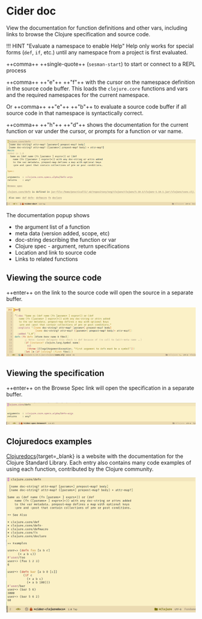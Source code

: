# Cider doc

View the documentation for function definitions and other vars, including links to browse the Clojure specification and source code.

!!! HINT "Evaluate a namespace to enable Help"
    Help only works for special forms (`def`, `if`, etc.) until any namespace from a project is first evaluated.

++comma++ ++single-quote++ (`sesman-start`) to start or connect to a REPL process

++comma++ ++"e"++ ++"f"++ with the cursor on the namespace definition in the source code buffer. This loads the `clojure.core` functions and vars and the required namespaces for the current namespace.

Or ++comma++ ++"e"++ ++"b"++ to evaluate a source code buffer if all source code in that namespace is syntactically correct.

++comma++ ++"h"++ ++"d"++ shows the documentation for the current function or var under the cursor, or prompts for a function or var name.

![Spacemacs Clojure docs - defn example](/images/spacemacs-clojure-doc-defn.png)

The documentation popup shows
* the argument list of a function
* meta data (version added, scope, etc)
* doc-string describing the function or var
* Clojure spec - argument, return specifications
* Location and link to source code
* Links to related functions

## Viewing the source code

++enter++ on the link to the source code will open the source in a separate buffer.

![Spacemacs Clojure docs source code - defn example](/images/spacemacs-clojure-doc-source.png)


## Viewing the specification

++enter++ on the Browse Spec link will open the specification in a separate buffer.

![Spacemacs Clojure docs source code - defn example](/images/spacemacs-clojure-doc-clojure-spec.png)


## Clojuredocs examples

[Clojuredocs](https://clojuredocs.org/){target=_blank} is a website with the documentation for the Clojure Standard Library.  Each entry also contains many code examples of using each function, contributed by the Clojure community.

![Spacemacs Clojure documentation - clojuredocs example](/images/spacemacs-clojure-docs-clojuredocs.png)
